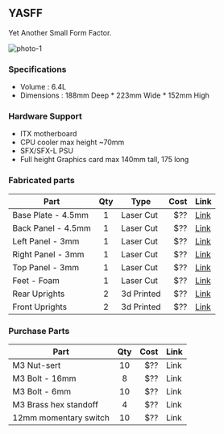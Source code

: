 ## YASFF
Yet Another Small Form Factor.

![photo-1](https://i.imgur.com/rtpeEoA.png "Assembled YASFF")


### Specifications
- Volume : 6.4L
- Dimensions : 188mm Deep * 223mm Wide * 152mm High

### Hardware Support
- ITX motherboard
- CPU cooler max height ~70mm
- SFX/SFX-L PSU
- Full height Graphics card max 140mm tall, 175 long

### Fabricated parts

| Part                | Qty | Type            | Cost   | Link |
| ----------------    |:---:| --------------- | ------:| ---- |
| Base Plate - 4.5mm  | 1   | Laser Cut       |    $?? | [Link](../blob/master/laser-cut/Base_Plate_cut_4.5mm.svg) |
| Back Panel - 4.5mm  | 1   | Laser Cut       |    $?? | [Link](../blob/master/laser-cut/Base_Plate_cut_4.5mm.svg) |
| Left Panel - 3mm    | 1   | Laser Cut       |    $?? | [Link](../blob/master/laser-cut/Left_Panel_cut_3mm.svg) |
| Right Panel - 3mm   | 1   | Laser Cut       |    $?? | [Link](../blob/master/laser-cut/Right_Panel_cut_3mm.svg) |
| Top Panel - 3mm     | 1   | Laser Cut       |    $?? | [Link](../blob/master/laser-cut/Top_Panel_cut_3mm.svg) |
| Feet - Foam         | 1   | Laser Cut       |    $?? | [Link](../blob/master/laser-cut/Feet_cut_Foam.svg) |
| Rear Uprights       | 2   | 3d Printed      |    $?? | [Link](../blob/master/3d-print/Rear_Upright.stl) |
| Front Uprights      | 2   | 3d Printed      |    $?? | [Link](../blob/master/3d-print/Front_Upright.stl) |


### Purchase Parts

| Part                       | Qty | Cost   | Link |
| -------------------------- |:---:| ------:| ---- |
| M3 Nut-sert                | 10  |    $?? | Link |
| M3 Bolt - 16mm             | 8   |    $?? | Link |
| M3 Bolt - 6mm              | 10  |    $?? | Link |
| M3 Brass hex standoff      | 4   |    $?? | Link |
| 12mm momentary switch      | 10  |    $?? | Link |